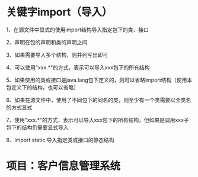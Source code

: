 # 关键字import（导入）
1、在源文件中显式的使用import结构导入指定包下的类、接口

2、声明在包的声明和类的声明之间

3、如果需要导入多个结构，则并列写出即可

4、可以使用"xxx.\*"的方式，表示可以导入xxx包下的所有结构

5、如果使用的类或接口是java.lang包下定义的，则可以省略import结构（使用本包定义下的结构，也可以省略）

6、如果在源文件中，使用了不同包下的同名的类，则至少有一个类需要以全类名的方式显式

7、使用"xxx.\*"的方式，表示可以导入xxx包下的所有结构，但如果是调用xxx子包下的结构仍需要显式导入

8、import static:导入指定类或接口的静态结构

# 项目：客户信息管理系统